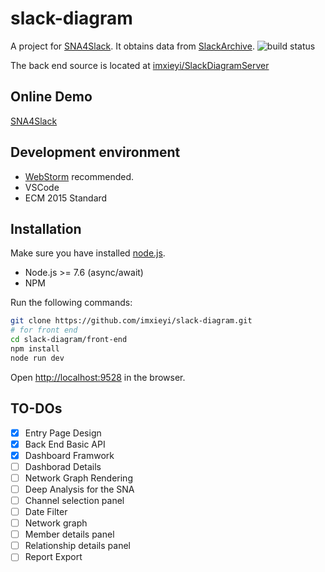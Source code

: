 # slack-diagram
A project for [SNA4Slack](http://score-contest.org/2018/projects/sna4slack.php).
It obtains data from [SlackArchive](http://slackarchive.io/).
![build status](https://travis-ci.org/edwardfang/SNA4slack.svg?branch=vue-front-end)

The back end source is located at [imxieyi/SlackDiagramServer](https://github.com/imxieyi/SlackDiagramServer)

## Online Demo

[SNA4Slack](https://sna4slack.herokuapp.com)

## Development environment

- [WebStorm](https://www.jetbrains.com/webstorm/) recommended.
- VSCode
- ECM 2015 Standard

## Installation
Make sure you have installed [node.js](https://nodejs.org/).

 - Node.js >= 7.6 (async/await)
 - NPM

Run the following commands:
```sh
git clone https://github.com/imxieyi/slack-diagram.git
# for front end
cd slack-diagram/front-end
npm install
node run dev
```

Open [http://localhost:9528](http://localhost:9528) in the browser.

## TO-DOs
 - [x] Entry Page Design
 - [x] Back End Basic API
 - [x] Dashboard Framwork
 - [ ] Dashborad Details
 - [ ] Network Graph Rendering
 - [ ] Deep Analysis for the SNA
 - [ ] Channel selection panel
 - [ ] Date Filter
 - [ ] Network graph
 - [ ] Member details panel
 - [ ] Relationship details panel
 - [ ] Report Export
